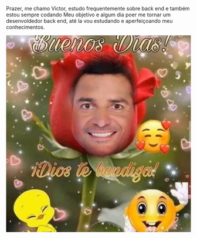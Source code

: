 Prazer, me chamo Victor, estudo frequentemente sobre back end e também estou sempre codando
Meu objetivo e algum dia poer me tornar um desenvoldedor back end, até la vou estudando e aperfeiçoando meu conhecimentos.


![name-of-you-image](./uploads/morning/2.jpg)